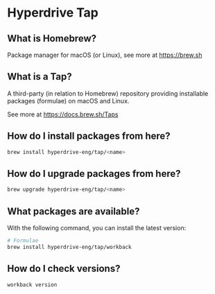 # Hyperdrive Tap

## What is Homebrew?

Package manager for macOS (or Linux), see more at https://brew.sh

## What is a Tap?

A third-party (in relation to Homebrew) repository providing installable
packages (formulae) on macOS and Linux.

See more at https://docs.brew.sh/Taps

## How do I install packages from here?

```sh
brew install hyperdrive-eng/tap/<name>
```

## How do I upgrade packages from here?

```sh
brew upgrade hyperdrive-eng/tap/<name>
```

## What packages are available?

With the following command, you can install the latest version:

```sh
# Formulae
brew install hyperdrive-eng/tap/workback
```

## How do I check versions?

```sh
workback version
```
